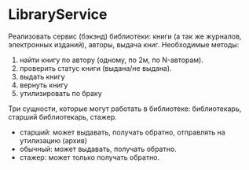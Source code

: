 # LibraryService
Реализовать сервис (бэкэнд) библиотеки: книги (а так же журналов, электронных изданий), авторы, выдача книг. 
Необходимые методы: 
1. найти книгу по автору (одному, по 2м, по N-авторам).
2. проверить статус книги (выдана/не выдана).
3. выдать книгу
4. вернуть книгу
5. утилизировать по браку

 
Три сущности, которые могут работать в библиотеке: библиотекарь, старший библиотекарь, стажер.
 - старший: может выдавать, получать обратно, отправлять на утилизацию (архив)
 - обычный: может выдавать, получать обратно.
 - стажер: может только получать обратно.
